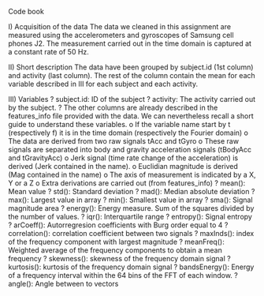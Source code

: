 Code book

I) Acquisition of the data
The data we cleaned in this assignment are measured using the accelerometers and
gyroscopes of Samsung cell phones J2. The measurement carried out in the time domain is
captured at a constant rate of 50 Hz.

II) Short description
The data have been grouped by subject.id (1st column) and activity (last column).
The rest of the column contain the mean for each variable described in III for each subject
and each activity.

III) Variables
? subject.id: ID of the subject
? activity: The activity carried out by the subject.
? The other columns are already described in the features_info file provided with the
data. We can nevertheless recall a short guide to understand these variables.
o If the variable name start by t (respectively f) it is in the time domain
(respectively the Fourier domain)
o The data are derived from two raw signals tAcc and tGyro
o These raw signals are separated into body and gravity acceleration signals
(tBodyAcc and tGravityAcc)
o Jerk signal (time rate change of the acceleration) is derived (Jerk contained in
the name).
o Euclidian magnitude is derived (Mag contained in the name)
o The axis of measurement is indicated by a X, Y or a Z
o Extra derivations are carried out (from features_info)
? mean(): Mean value
? std(): Standard deviation
? mad(): Median absolute deviation
? max(): Largest value in array
? min(): Smallest value in array
? sma(): Signal magnitude area
? energy(): Energy measure. Sum of the squares divided by the number
of values.
? iqr(): Interquartile range
? entropy(): Signal entropy
? arCoeff(): Autorregresion coefficients with Burg order equal to 4
? correlation(): correlation coefficient between two signals
? maxInds(): index of the frequency component with largest magnitude
? meanFreq(): Weighted average of the frequency components to obtain
a mean frequency
? skewness(): skewness of the frequency domain signal
? kurtosis(): kurtosis of the frequency domain signal
? bandsEnergy(): Energy of a frequency interval within the 64 bins of
the FFT of each window.
? angle(): Angle between to vectors